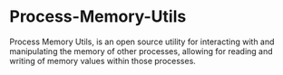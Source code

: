 # Process-Memory-Utils
Process Memory Utils, is an open source utility for interacting with and manipulating the memory of other processes, allowing for reading and writing of memory values within those processes.
